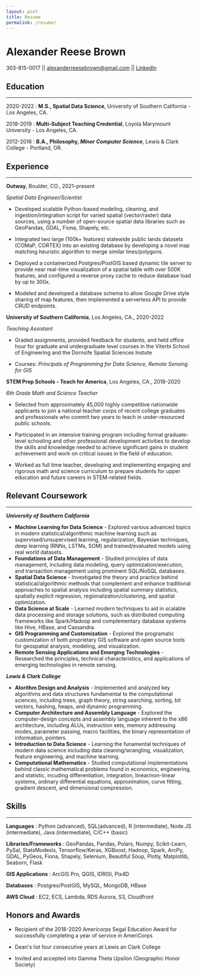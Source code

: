 ```yaml
---
layout: post
title: Resume
permalink: /resume/
---
```

# Alexander Reese Brown 
303-815-0017 || [alexanderreesebrown@gmail.com](mailto:alexanderreesebrown@gmail.com)  || [LinkedIn](https://www.linkedin.com/in/areeesebrown/)

## Education
---

2020-2022 
:   **M.S., Spatial Data Science**, University of Southern California  - Los Angeles, CA.

2018-2019
:   **Multi-Subject Teaching Credential**, Loyola Marymount University - Los Angeles, CA.

2012-2016
:   **B.A., Philosophy, _Minor Computer Science_**, Lewis & Clark College - Portland, OR.

## Experience
---
**Outway**, Boulder, CO., 2021-present

_Spatial Data Engineer/Scientist_

* Developed scalable Python-based modeling, cleaning, and ingestion/integration script for varied spatial (vector/raster) data sources, using a number of open-source spatial data libraries such as GeoPandas, GDAL, Fiona, Shapely, etc.

* Integrated two large (100k+ features) statewide public lands datasets (COMaP, CORTEX) into an existing database by developing a novel map matching heuristic algorithm to merge similar lines/polygons. 

* Deployed a containerized Postgres/PostGIS based dynamic tile server to provide near real-time visualization of a spatial table with over 500K features, and configured a reverse proxy cache to reduce database load by up to 300x.

* Modeled and developed a database schema to allow Google Drive style sharing of map features, then implemented a serverless API to provide CRUD endpoints.

**University of Southern California**, Los Angeles, CA., 2020-2022

_Teaching Assistant_

* Graded assignments, provided feedback for students, and held office hour for graduate and undergraduate level courses in the Viterbi School of Engineering and the Dornsife Spatial Sciences Instute

* Courses: _Principals of Programming for Data Science, Remote Sensing for GIS_

**STEM Prep Schools - Teach for America**, Los Angeles, CA., 2018-2020
 
_6th Grade Math and Science Teacher_

* Selected from approximately 45,000 highly competitive nationwide applicants to join a national teacher corps of recent college graduates and professionals who commit two years to teach in under-resourced public schools. 

* Participated in an intensive training program including formal graduate-level schooling and other professional development activities to develop the skills and knowledge needed to achieve significant gains in student achievement and work on critical issues in the field of education.

* Worked as full time teacher, developing and implementing engaging and rigorous math and science curriculum to prepare students for upper education and future careers in STEM-related fields.

## Relevant Coursework
---
_**University of Southern California**_
 * **Machine Learning for Data Science** - Explored various advanced topics in modern statistical/algorithmic machine learning such as supervised/unsupervised learning, regularization, Bayesian techniques, deep learning (RNNs, LSTMs, SOM) and trained/evaluated models using real world datasets.
 * **Foundations of Data Management** -
Studied principles of data management, including data modeling, query optimization/execution, and transaction management using prominent SQL/NoSQL databases.
 * **Spatial Data Science** - Investigated the theory and practice behind statistical/algorithmic methods that complement and enhance traditional approaches to spatial analysis including spatial summary statistics, spatially explicit regression, regionalization/clustering, and spatial optimization.  
 * **Data Science at Scale** - Learned modern techniques to aid in scalable data processing and storage solutions, such as distributed computing frameworks like Spark/Hadoop and complementary database systems like Hive, HBase, and  Cassandra.
 * **GIS Programming and Customization** - Explored the programatic customization of both proprietary GIS software and open source tools for geospatial analysis, modeling, and visualization.
 * **Remote Sensing Applications and Emerging Technologies** - Researched the principles, technical characteristics, and applications of emerging technologies in remote sensing.

 _**Lewis & Clark College**_
 * **Alorithm Design and Analysis** - Implemented and analyzed key algorithms and data structures fundamental to the computational sciences, including trees, graph theory, string searching, sorting, bit vectors, hashing, heaps, and dynamic programming.
 * **Computer Architecture and Assembly Language** - Explored the computer-design concepts and assembly language inherent to the x86 architecture, including ALUs, instruction sets, memory addressing modes, parameter passing, macro facilities, the binary representation of information, pointers.
 * **Introduction to Data Science** -  Learning the funamental techniques of modern data science including data cleaning/wrangling, visualization, feature engineering, and machine learning.
 * **Computational Mathematics** - Studied computational implementations behind classic mathematical problems found in economics, engineering, and statistic, incuding differentiation, integration, linear/non-linear systems, ordinary differential equations, approximation, curve fitting, gradient descent, and dimensional compression.

## Skills
---

**Languages**
:   Python (advanced), SQL(advanced), R (intermediate), Node.JS (intermediate), Java (intermediate), C/C++ (basic)

**Libraries/Frameworks**
:   GeoPandas, Pandas, Polars, Numpy, Scikit-Learn, PySal, StatsModesls, Tensorflow/Keras, XGBoost, Hadoop, Spark, ArcPy, GDAL, PyGeos, Fiona, Shapely, Selenium, Beautiful Soup, Plotly, Matplotlib, Seaborn, Flask

**GIS Applications** 
:   ArcGIS Pro, QGIS, IDRISI, Pix4D

**Databases** 
:   Postgres/PostGIS, MySQL, MongoDB, HBase

**AWS Cloud** 
:   EC2, ECS, Lambda, RDS Aurora, S3, Cloudfront

Honors and Awards
----------------------------------------

* Recipient of the 2018-2020 Americorps Segal Education Award for successfully completing a year of service in AmeriCorps

* Dean's list four consecutive years at Lewis an Clark College

* Invited and accepted into Gamma Theta Upsilon
 (Geographic Honor Society)
